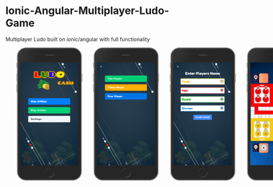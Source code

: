 # Ionic-Angular-Multiplayer-Ludo-Game
Multiplayer Ludo built on ionic/angular with full functionality

<p style="display:flex;width:100%;
                       align-items:center;justify-contentspace-evenly">
  <img src="https://raw.githubusercontent.com/imReCoder/Ionic-Angular-Multiplayer-Ludo-Game/master/screenshots/Type%20Of%20game.png" width="180" style="margin-left:30px" />
  <img src="https://raw.githubusercontent.com/imReCoder/Ionic-Angular-Multiplayer-Ludo-Game/master/screenshots/Number%20of%20Player%20Selector.png" width="180" style="margin-left:30px" />
   <img src="https://raw.githubusercontent.com/imReCoder/Ionic-Angular-Multiplayer-Ludo-Game/master/screenshots/Player%20Name%20Page.png" width="180" style="margin-left:30px" />
  <img src="https://raw.githubusercontent.com/imReCoder/Ionic-Angular-Multiplayer-Ludo-Game/master/screenshots/Ludo%20mate%20.png" width="180" style="margin-left:30px" />

</p>
